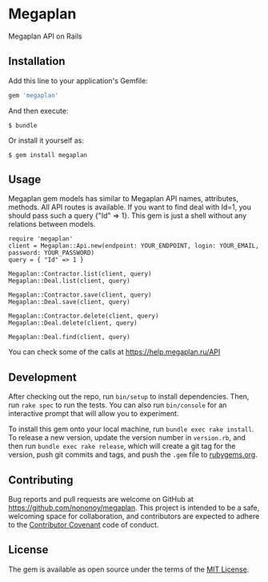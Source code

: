 # Megaplan

Megaplan API on Rails

## Installation

Add this line to your application's Gemfile:

```ruby
gem 'megaplan'
```

And then execute:

    $ bundle

Or install it yourself as:

    $ gem install megaplan

## Usage

Megaplan gem models has similar to Megaplan API names, attributes, methods. All API routes is available. If you want to find deal with Id=1, you should pass such a query {"Id" => 1}. This gem is just a shell without any relations between models.     
    
    require 'megaplan'
    client = Megaplan::Api.new(endpoint: YOUR_ENDPOINT, login: YOUR_EMAIL, password: YOUR_PASSWORD)
    query = { "Id" => 1 }
    
    Megaplan::Contractor.list(client, query)
    Megaplan::Deal.list(client, query)
    
    Megaplan::Contractor.save(client, query)
    Megaplan::Deal.save(client, query)
    
    Megaplan::Contractor.delete(client, query)
    Megaplan::Deal.delete(client, query)
    
    Megaplan::Deal.find(client, query)
    
You can check some of the calls at https://help.megaplan.ru/API    

## Development

After checking out the repo, run `bin/setup` to install dependencies. Then, run `rake spec` to run the tests. You can also run `bin/console` for an interactive prompt that will allow you to experiment.

To install this gem onto your local machine, run `bundle exec rake install`. To release a new version, update the version number in `version.rb`, and then run `bundle exec rake release`, which will create a git tag for the version, push git commits and tags, and push the `.gem` file to [rubygems.org](https://rubygems.org).

## Contributing

Bug reports and pull requests are welcome on GitHub at https://github.com/nononoy/megaplan. This project is intended to be a safe, welcoming space for collaboration, and contributors are expected to adhere to the [Contributor Covenant](http://contributor-covenant.org) code of conduct.


## License

The gem is available as open source under the terms of the [MIT License](http://opensource.org/licenses/MIT).

